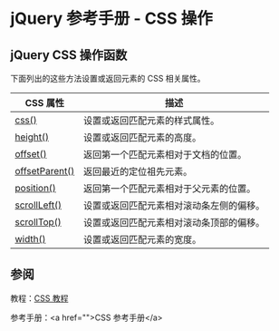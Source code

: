 # jQuery 参考手册 - CSS 操作

## jQuery CSS 操作函数

下面列出的这些方法设置或返回元素的 CSS 相关属性。

| CSS 属性 | 描述 |
| --- | --- |
| [css()](/jquery/css_css.asp "jQuery CSS 操作 - css() 方法") | 设置或返回匹配元素的样式属性。 |
| [height()](/jquery/css_height.asp "jQuery CSS 操作 - height() 方法") | 设置或返回匹配元素的高度。 |
| [offset()](/jquery/css_offset.asp "jQuery CSS 操作 - offset() 方法") | 返回第一个匹配元素相对于文档的位置。 |
| [offsetParent()](/jquery/css_offsetparent.asp "jQuery CSS 操作 - offsetParent() 方法") | 返回最近的定位祖先元素。 |
| [position()](/jquery/css_position.asp "jQuery CSS 操作 - position() 方法") | 返回第一个匹配元素相对于父元素的位置。 |
| [scrollLeft()](/jquery/css_scrollleft.asp "jQuery CSS 操作 - scrollLeft() 方法") | 设置或返回匹配元素相对滚动条左侧的偏移。 |
| [scrollTop()](/jquery/css_scrolltop.asp "jQuery CSS 操作 - scrollTop() 方法") | 设置或返回匹配元素相对滚动条顶部的偏移。 |
| [width()](/jquery/css_width.asp "jQuery CSS 操作 - width() 方法") | 设置或返回匹配元素的宽度。 |

## 参阅

教程：[CSS 教程](/css/index.asp)

参考手册：&lt;a href=""&gt;CSS 参考手册&lt;/a&gt;

